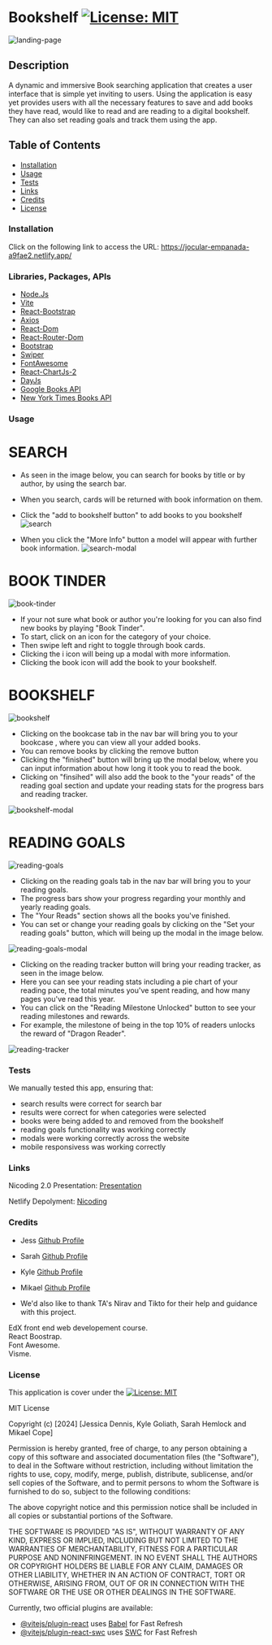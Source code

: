 # Bookshelf [![License: MIT](https://img.shields.io/badge/License-MIT-yellow.svg)](https://opensource.org/licenses/MIT)

![landing-page](/public/landing-page.png)

## Description
A dynamic and immersive Book searching application that creates a user interface that is simple yet inviting to users. Using the application is easy yet provides users with all the necessary features to save and add books they have read, would like to read and are reading to a digital bookshelf. They can also set reading goals and track them using the app.

## Table of Contents
* [Installation](#installation)
* [Usage](#usage)
* [Tests](#tests)
* [Links](#tests)
* [Credits](#credits)
* [License](#license)

### Installation
Click on the following link to access the URL: https://jocular-empanada-a9fae2.netlify.app/

### Libraries, Packages, APIs

* [Node.Js](https://nodejs.org/en/learn/getting-started/introduction-to-nodejs)
* [Vite](https://vitejs.dev/guide/)
* [React-Bootstrap]()
* [Axios]()
* [React-Dom]()
* [React-Router-Dom]()
* [Bootstrap]()
* [Swiper]()
* [FontAwesome]()
* [React-ChartJs-2]()
* [DayJs]()
* [Google Books API]()
* [New York Times Books API]()


### Usage

# SEARCH 

* As seen in the image below, you can search for books by title or by author, by using the search bar.
* When you search, cards will be returned with book information on them.
* Click the "add to bookshelf button" to add books to you bookshelf 
![search](/public/search.png)

* When you click the "More Info" button a model will appear with further book information.
 ![search-modal](/public/search-modal.png)

# BOOK TINDER

 ![book-tinder ](/public/book-tinder.png)
* If your not sure what book or author you're looking for you can also find new books by playing "Book Tinder".
* To start, click on an icon for the category of your choice.
* Then swipe left and right to toggle through book cards.
* Clicking the i icon will being up a modal with more information.
* Clicking the book icon will add the book to your bookshelf. 

# BOOKSHELF 
 ![bookshelf](/public/bookshelf.png)

* Clicking on the bookcase tab in the nav bar will bring you to your bookcase , where you can view all your added books.
* You can remove books by clicking the remove button 
* Clicking the "finished" button will bring up the modal below, where you can input information about how long it took you to read the book.
* Clicking on "finsihed" will also add the book to the "your reads" of the reading goal section and update your reading stats for the progress bars and reading tracker. 

 ![bookshelf-modal](/public/bookcase-modal.png)
 
# READING GOALS

 ![reading-goals](/public/reading-goals.png)

 * Clicking on the reading goals tab in the nav bar will bring you to your reading goals.
 * The progress bars show your progress regarding your monthly and yearly reading goals.
 * The "Your Reads" section shows all the books you've finished. 
 * You can set or change your reading goals by clicking on the "Set your reading goals" button, which will being up the modal in the image below.

 ![reading-goals-modal](/public/reading-goals-modal.png)

 * Clicking on the reading tracker button will bring your reading tracker, as seen in the image below.
 * Here you can see your reading stats including a pie chart of your reading pace, the total minutes you've spent reading, and how many pages you've read this year.
 * You can click on the "Reading Milestone Unlocked" button to see your reading milestones and rewards.
 * For example, the milestone of being in the top 10% of readers unlocks the reward of "Dragon Reader".

 ![reading-tracker](/public/reading-tracker.png)
 
### Tests

We manually tested this app, ensuring that: 
* search results were correct for search bar 
* results were correct for when categories were selected
* books were being added to and removed from the bookshelf
* reading goals functionality was working correctly
* modals were working correctly across the website
* mobile responsivess was working correctly


### Links
Nicoding 2.0 Presentation: [Presentation](https://docs.google.com/presentation/d/1i6IL4zutpDUDC3nJ_EFuF2kTjc06cBKPwA7TEvVxb8w/edit#slide=id.p1)

Netlify Depolyment: [Nicoding](https://jocular-empanada-a9fae2.netlify.app/)

### Credits
* Jess [Github Profile](https://github.com/jessi994)
* Sarah [Github Profile](https://github.com/shemlock)
* Kyle [Github Profile](https://github.com/KyloGG88)
* Mikael [Github Profile](https://github.com/Mikaelcope)

* We'd also like to thank TA's Nirav and Tikto for their help and guidance with this project. 

EdX front end web developement course. <br>
React Boostrap. <br>
Font Awesome. <br>
Visme. <br>

### License
This application is cover under the [![License: MIT](https://img.shields.io/badge/License-MIT-yellow.svg)](https://opensource.org/licenses/MIT) 

MIT License

Copyright (c) [2024] [Jessica Dennis, Kyle Goliath, Sarah Hemlock and Mikael Cope]

Permission is hereby granted, free of charge, to any person obtaining a copy
of this software and associated documentation files (the "Software"), to deal
in the Software without restriction, including without limitation the rights
to use, copy, modify, merge, publish, distribute, sublicense, and/or sell
copies of the Software, and to permit persons to whom the Software is
furnished to do so, subject to the following conditions:

The above copyright notice and this permission notice shall be included in all
copies or substantial portions of the Software.

THE SOFTWARE IS PROVIDED "AS IS", WITHOUT WARRANTY OF ANY KIND, EXPRESS OR
IMPLIED, INCLUDING BUT NOT LIMITED TO THE WARRANTIES OF MERCHANTABILITY,
FITNESS FOR A PARTICULAR PURPOSE AND NONINFRINGEMENT. IN NO EVENT SHALL THE
AUTHORS OR COPYRIGHT HOLDERS BE LIABLE FOR ANY CLAIM, DAMAGES OR OTHER
LIABILITY, WHETHER IN AN ACTION OF CONTRACT, TORT OR OTHERWISE, ARISING FROM,
OUT OF OR IN CONNECTION WITH THE SOFTWARE OR THE USE OR OTHER DEALINGS IN THE
SOFTWARE.

Currently, two official plugins are available:

- [@vitejs/plugin-react](https://github.com/vitejs/vite-plugin-react/blob/main/packages/plugin-react/README.md) uses    [Babel](https://babeljs.io/) for Fast Refresh
- [@vitejs/plugin-react-swc](https://github.com/vitejs/vite-plugin-react-swc) uses [SWC](https://swc.rs/) for Fast Refresh



